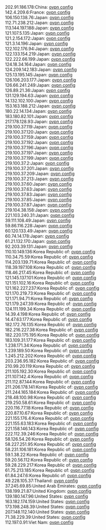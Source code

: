 202.91.186.178:China: [ovpn config](vpn/202_91_186_178.ovpn)  
142.4.209.6:France: [ovpn config](vpn/142_4_209_6.ovpn)  
106.150.138.76:Japan: [ovpn config](vpn/106_150_138_76.ovpn)  
112.71.238.212:Japan: [ovpn config](vpn/112_71_238_212.ovpn)  
113.144.197.188:Japan: [ovpn config](vpn/113_144_197_188.ovpn)  
121.107.5.135:Japan: [ovpn config](vpn/121_107_5_135.ovpn)  
121.2.154.172:Japan: [ovpn config](vpn/121_2_154_172.ovpn)  
121.3.14.196:Japan: [ovpn config](vpn/121_3_14_196.ovpn)  
122.102.176.94:Japan: [ovpn config](vpn/122_102_176_94.ovpn)  
122.133.154.219:Japan: [ovpn config](vpn/122_133_154_219.ovpn)  
122.222.66.199:Japan: [ovpn config](vpn/122_222_66_199.ovpn)  
124.18.34.164:Japan: [ovpn config](vpn/124_18_34_164.ovpn)  
124.209.142.183:Japan: [ovpn config](vpn/124_209_142_183.ovpn)  
125.13.195.145:Japan: [ovpn config](vpn/125_13_195_145.ovpn)  
126.106.203.177:Japan: [ovpn config](vpn/126_106_203_177.ovpn)  
126.66.241.249:Japan: [ovpn config](vpn/126_66_241_249.ovpn)  
126.89.21.36:Japan: [ovpn config](vpn/126_89_21_36.ovpn)  
131.129.194.63:Japan: [ovpn config](vpn/131_129_194_63.ovpn)  
14.132.102.100:Japan: [ovpn config](vpn/14_132_102_100.ovpn)  
153.163.188.212:Japan: [ovpn config](vpn/153_163_188_212.ovpn)  
180.22.14.134:Japan: [ovpn config](vpn/180_22_14_134.ovpn)  
183.180.82.101:Japan: [ovpn config](vpn/183_180_82_101.ovpn)  
217.178.128.93:Japan: [ovpn config](vpn/217_178_128_93.ovpn)  
219.100.37.119:Japan: [ovpn config](vpn/219_100_37_119.ovpn)  
219.100.37.120:Japan: [ovpn config](vpn/219_100_37_120.ovpn)  
219.100.37.159:Japan: [ovpn config](vpn/219_100_37_159.ovpn)  
219.100.37.192:Japan: [ovpn config](vpn/219_100_37_192.ovpn)  
219.100.37.196:Japan: [ovpn config](vpn/219_100_37_196.ovpn)  
219.100.37.197:Japan: [ovpn config](vpn/219_100_37_197.ovpn)  
219.100.37.199:Japan: [ovpn config](vpn/219_100_37_199.ovpn)  
219.100.37.2:Japan: [ovpn config](vpn/219_100_37_2.ovpn)  
219.100.37.201:Japan: [ovpn config](vpn/219_100_37_201.ovpn)  
219.100.37.209:Japan: [ovpn config](vpn/219_100_37_209.ovpn)  
219.100.37.213:Japan: [ovpn config](vpn/219_100_37_213.ovpn)  
219.100.37.60:Japan: [ovpn config](vpn/219_100_37_60.ovpn)  
219.100.37.63:Japan: [ovpn config](vpn/219_100_37_63.ovpn)  
219.100.37.83:Japan: [ovpn config](vpn/219_100_37_83.ovpn)  
219.100.37.85:Japan: [ovpn config](vpn/219_100_37_85.ovpn)  
219.100.37.87:Japan: [ovpn config](vpn/219_100_37_87.ovpn)  
219.104.38.158:Japan: [ovpn config](vpn/219_104_38_158.ovpn)  
221.103.240.31:Japan: [ovpn config](vpn/221_103_240_31.ovpn)  
39.111.108.49:Japan: [ovpn config](vpn/39_111_108_49.ovpn)  
59.86.116.228:Japan: [ovpn config](vpn/59_86_116_228.ovpn)  
60.120.133.49:Japan: [ovpn config](vpn/60_120_133_49.ovpn)  
60.74.14.178:Japan: [ovpn config](vpn/60_74_14_178.ovpn)  
61.21.132.170:Japan: [ovpn config](vpn/61_21_132_170.ovpn)  
92.203.39.131:Japan: [ovpn config](vpn/92_203_39_131.ovpn)  
110.10.149.136:Korea Republic of: [ovpn config](vpn/110_10_149_136.ovpn)  
110.34.75.59:Korea Republic of: [ovpn config](vpn/110_34_75_59.ovpn)  
114.203.139.71:Korea Republic of: [ovpn config](vpn/114_203_139_71.ovpn)  
118.39.197.108:Korea Republic of: [ovpn config](vpn/118_39_197_108.ovpn)  
118.46.217.45:Korea Republic of: [ovpn config](vpn/118_46_217_45.ovpn)  
121.145.137.101:Korea Republic of: [ovpn config](vpn/121_145_137_101.ovpn)  
121.151.102.16:Korea Republic of: [ovpn config](vpn/121_151_102_16.ovpn)  
121.162.227.237:Korea Republic of: [ovpn config](vpn/121_162_227_237.ovpn)  
121.170.219.73:Korea Republic of: [ovpn config](vpn/121_170_219_73.ovpn)  
121.171.94.71:Korea Republic of: [ovpn config](vpn/121_171_94_71.ovpn)  
121.179.247.39:Korea Republic of: [ovpn config](vpn/121_179_247_39.ovpn)  
124.111.199.34:Korea Republic of: [ovpn config](vpn/124_111_199_34.ovpn)  
14.39.4.198:Korea Republic of: [ovpn config](vpn/14_39_4_198.ovpn)  
14.47.63.177:Korea Republic of: [ovpn config](vpn/14_47_63_177.ovpn)  
182.172.76.135:Korea Republic of: [ovpn config](vpn/182_172_76_135.ovpn)  
182.216.227.38:Korea Republic of: [ovpn config](vpn/182_216_227_38.ovpn)  
182.220.175.195:Korea Republic of: [ovpn config](vpn/182_220_175_195.ovpn)  
183.109.31.177:Korea Republic of: [ovpn config](vpn/183_109_31_177.ovpn)  
1.238.171.34:Korea Republic of: [ovpn config](vpn/1_238_171_34.ovpn)  
1.239.189.50:Korea Republic of: [ovpn config](vpn/1_239_189_50.ovpn)  
1.245.212.202:Korea Republic of: [ovpn config](vpn/1_245_212_202.ovpn)  
203.236.95.182:Korea Republic of: [ovpn config](vpn/203_236_95_182.ovpn)  
210.99.20.119:Korea Republic of: [ovpn config](vpn/210_99_20_119.ovpn)  
211.105.192.30:Korea Republic of: [ovpn config](vpn/211_105_192_30.ovpn)  
211.107.142.4:Korea Republic of: [ovpn config](vpn/211_107_142_4.ovpn)  
211.112.87.144:Korea Republic of: [ovpn config](vpn/211_112_87_144.ovpn)  
211.206.178.141:Korea Republic of: [ovpn config](vpn/211_206_178_141.ovpn)  
211.244.165.184:Korea Republic of: [ovpn config](vpn/211_244_165_184.ovpn)  
218.48.100.98:Korea Republic of: [ovpn config](vpn/218_48_100_98.ovpn)  
219.250.58.61:Korea Republic of: [ovpn config](vpn/219_250_58_61.ovpn)  
220.116.77.18:Korea Republic of: [ovpn config](vpn/220_116_77_18.ovpn)  
220.87.10.67:Korea Republic of: [ovpn config](vpn/220_87_10_67.ovpn)  
221.155.176.4:Korea Republic of: [ovpn config](vpn/221_155_176_4.ovpn)  
221.155.63.183:Korea Republic of: [ovpn config](vpn/221_155_63_183.ovpn)  
221.158.146.143:Korea Republic of: [ovpn config](vpn/221_158_146_143.ovpn)  
222.112.39.246:Korea Republic of: [ovpn config](vpn/222_112_39_246.ovpn)  
58.126.54.26:Korea Republic of: [ovpn config](vpn/58_126_54_26.ovpn)  
58.227.251.95:Korea Republic of: [ovpn config](vpn/58_227_251_95.ovpn)  
58.231.106.181:Korea Republic of: [ovpn config](vpn/58_231_106_181.ovpn)  
59.1.38.22:Korea Republic of: [ovpn config](vpn/59_1_38_22.ovpn)  
59.20.56.112:Korea Republic of: [ovpn config](vpn/59_20_56_112.ovpn)  
59.28.229.217:Korea Republic of: [ovpn config](vpn/59_28_229_217.ovpn)  
61.75.213.185:Korea Republic of: [ovpn config](vpn/61_75_213_185.ovpn)  
61.84.247.6:Korea Republic of: [ovpn config](vpn/61_84_247_6.ovpn)  
49.228.105.37:Thailand: [ovpn config](vpn/49_228_105_37.ovpn)  
37.245.69.85:United Arab Emirates: [ovpn config](vpn/37_245_69_85.ovpn)  
138.199.21.87:United Kingdom: [ovpn config](vpn/138_199_21_87.ovpn)  
139.180.147.96:United States: [ovpn config](vpn/139_180_147_96.ovpn)  
163.182.174.159:United States: [ovpn config](vpn/163_182_174_159.ovpn)  
173.198.248.39:United States: [ovpn config](vpn/173_198_248_39.ovpn)  
207.148.112.140:United States: [ovpn config](vpn/207_148_112_140.ovpn)  
71.38.229.39:United States: [ovpn config](vpn/71_38_229_39.ovpn)  
112.197.0.91:Viet Nam: [ovpn config](vpn/112_197_0_91.ovpn)  
